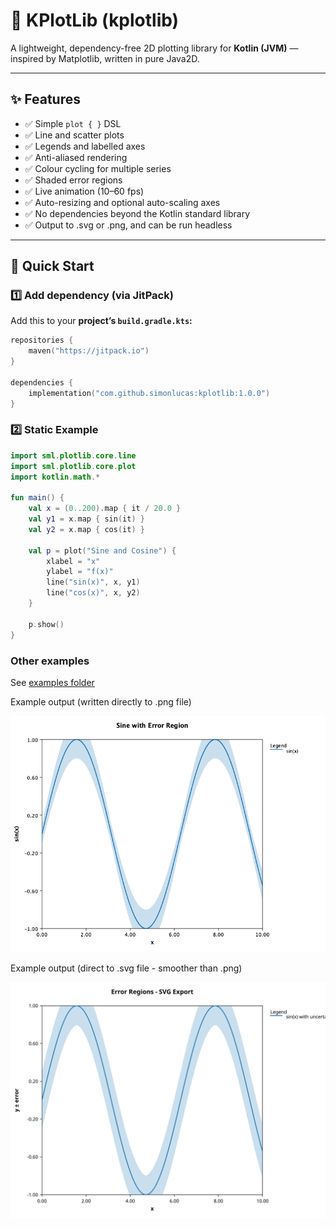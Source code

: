 # 🧩 KPlotLib (kplotlib)

A lightweight, dependency-free 2D plotting library for **Kotlin (JVM)** — inspired by Matplotlib, written in pure Java2D.

---

## ✨ Features

- ✅ Simple `plot { }` DSL
- ✅ Line and scatter plots
- ✅ Legends and labelled axes
- ✅ Anti-aliased rendering
- ✅ Colour cycling for multiple series
- ✅ Shaded error regions
- ✅ Live animation (10–60 fps)
- ✅ Auto-resizing and optional auto-scaling axes
- ✅ No dependencies beyond the Kotlin standard library
- ✅ Output to .svg or .png, and can be run headless

---

## 🚀 Quick Start

### 1️⃣ Add dependency (via JitPack)

Add this to your **project’s `build.gradle.kts`:**

```kotlin
repositories {
    maven("https://jitpack.io")
}

dependencies {
    implementation("com.github.simonlucas:kplotlib:1.0.0")
}
```

### 2️⃣ Static Example

```kotlin
import sml.plotlib.core.line
import sml.plotlib.core.plot
import kotlin.math.*

fun main() {
    val x = (0..200).map { it / 20.0 }
    val y1 = x.map { sin(it) }
    val y2 = x.map { cos(it) }

    val p = plot("Sine and Cosine") {
        xlabel = "x"
        ylabel = "f(x)"
        line("sin(x)", x, y1)
        line("cos(x)", x, y2)
    }

    p.show()
}
```

### Other examples

See [examples folder](./src/main/kotlin/sml/plotlib/examples)

Example output (written directly to .png file)

![Figure](./docs/img/SineWithErrors.png)

Example output (direct to .svg file - smoother than .png)

![Figure](./docs/img/example-error-regions.svg)

